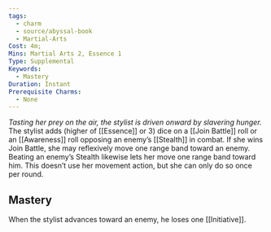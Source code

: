 ```yaml
---
tags:
  - charm
  - source/abyssal-book
  - Martial-Arts
Cost: 4m;
Mins: Martial Arts 2, Essence 1
Type: Supplemental
Keywords:
  - Mastery
Duration: Instant
Prerequisite Charms:
  - None
---
```

*Tasting her prey on the air, the stylist is driven onward by slavering hunger.*
The stylist adds (higher of [[Essence]] or 3) dice on a [[Join Battle]] roll or an [[Awareness]] roll opposing an enemy’s [[Stealth]] in combat. If she wins Join Battle, she may reflexively move one range band toward an enemy. Beating an enemy’s Stealth likewise lets her move one range band toward him. This doesn’t use her movement action, but she can only do so once per round.
## Mastery
When the stylist advances toward an enemy, he loses one [[Initiative]].